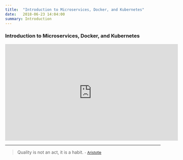 ```yaml
---
title:  "Introduction to Microservices, Docker, and Kubernetes"
date:   2018-06-23 14:04:00
summary: Introduction
---
```


### Introduction to Microservices, Docker, and Kubernetes

<iframe width="560" height="315" src="https://www.youtube.com/embed/1xo-0gCVhTU" frameborder="0" allowfullscreen></iframe>


---
> Quality is not an act, it is a habit.
> <small>- [Aristotle](https://www.brainyquote.com/quotes/aristotle_379604)</small>